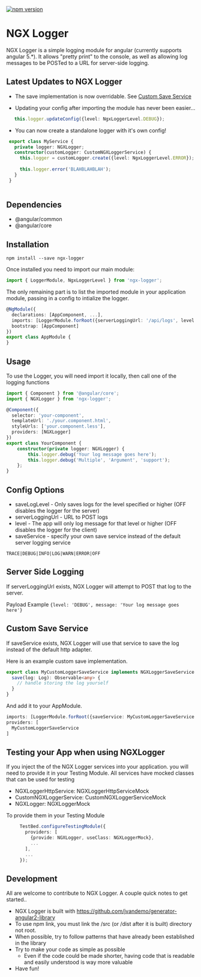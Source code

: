 [![npm version](https://badge.fury.io/js/ngx-logger.svg)](https://www.npmjs.com/package/ngx-logger)

# NGX Logger

NGX Logger is a simple logging module for angular (currently supports angular 5.*). It allows "pretty print" to the console, as well as allowing log messages to be POSTed to a URL for server-side logging.


## Latest Updates to NGX Logger

 * The save implementation is now overridable. See [Custom Save Service](#custom-save-service)

 * Updating your config after importing the module has never been easier...
 ```typescript
    this.logger.updateConfig({level: NgxLoggerLevel.DEBUG});
 ```
 * You can now create a standalone logger with it's own config! 
 ```typescript
  export class MyService {
    private logger: NGXLogger;
    constructor(customLogger: CustomNGXLoggerService) {
      this.logger = customLogger.create({level: NgxLoggerLevel.ERROR});
    
      this.logger.error('BLAHBLAHBLAH');
    }
  }
    
```
 
 
## Dependencies
 * @angular/common
 * @angular/core

## Installation
```shell
npm install --save ngx-logger
```

Once installed you need to import our main module:
```typescript
import { LoggerModule, NgxLoggerLevel } from 'ngx-logger';
```

The only remaining part is to list the imported module in your application module, passing in a config to intialize the logger.

```typescript
@NgModule({
  declarations: [AppComponent, ...],
  imports: [LoggerModule.forRoot({serverLoggingUrl: '/api/logs', level: NgxLoggerLevel.DEBUG, saveLogLevel: NgxLoggerLevel.ERROR}), ...],
  bootstrap: [AppComponent]
})
export class AppModule {
}
```

## Usage

To use the Logger, you will need import it locally, then call one of the logging functions

```typescript
import { Component } from '@angular/core';
import { NGXLogger } from 'ngx-logger';

@Component({
  selector: 'your-component',
  templateUrl: './your.component.html',
  styleUrls: ['your.component.less'],
  providers: [NGXLogger]
})
export class YourComponent {
    constructor(private logger: NGXLogger) {
        this.logger.debug('Your log message goes here');
        this.logger.debug('Multiple', 'Argument', 'support');
    };
}

```


## Config Options
 * saveLogLevel - Only saves logs for the level specified or higher (OFF disables the logger for the server)
 * serverLoggingUrl - URL to POST logs
 * level - The app will only log message for that level or higher (OFF disables the logger for the client)
 * saveService - specify your own save service instead of the default server logging service
```
TRACE|DEBUG|INFO|LOG|WARN|ERROR|OFF
```


## Server Side Logging

If serverLoggingUrl exists, NGX Logger will attempt to POST that log to the server.

Payload Example
```{level: 'DEBUG', message: 'Your log message goes here'}```

## Custom Save Service

If saveService exists, NGX Logger will use that service to save the log instead 
of the default http adapter.

Here is an example custom save implementation.

```typescript
export class MyCustomLoggerSaveService implements NGXLoggerSaveService {
  save(log: Log): Observable<any> {
    // handle storing the log yourself
  }
}

```

And add it to your AppModule.
```typescript
imports: [LoggerModule.forRoot({saveService: MyCustomLoggerSaveService ...}), ...],
providers: [
  MyCustomLoggerSaveService
]
```


## Testing your App when using NGXLogger
If you inject the of the NGX Logger services into your application. you will need to provide it in your Testing Module.
All services have mocked classes that can be used for testing

* NGXLoggerHttpService: NGXLoggerHttpServiceMock
* CustomNGXLoggerService: CustomNGXLoggerServiceMock
* NGXLogger: NGXLoggerMock


To provide them in your Testing Module
```typescript
     TestBed.configureTestingModule({
       providers: [
         {provide: NGXLogger, useClass: NGXLoggerMock},
         ...
       ],
       ...
     });
```

## Development
All are welcome to contribute to NGX Logger. A couple quick notes to get started..

* NGX Logger is built with https://github.com/jvandemo/generator-angular2-library
* To use npm link, you must link the /src (or /dist after it is built) directory not root.
* When possible, try to follow patterns that have already been established in the library
* Try to make your code as simple as possible
  * Even if the code could be made shorter, having code that is readable and easily understood is way more valuable
* Have fun! 
